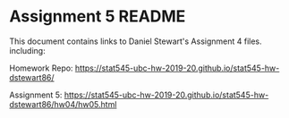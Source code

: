 # Assignment 5 README

This document contains links to Daniel Stewart's Assignment 4 files. including:

Homework Repo:
https://stat545-ubc-hw-2019-20.github.io/stat545-hw-dstewart86/

Assignment 5:
https://stat545-ubc-hw-2019-20.github.io/stat545-hw-dstewart86/hw04/hw05.html
